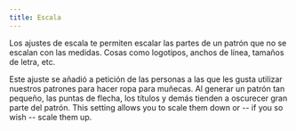```yaml
---
title: Escala
---
```


Los ajustes de escala te permiten escalar las partes de un patrón que no se escalan con las medidas. Cosas como logotipos, anchos de línea, tamaños de letra, etc.

Este ajuste se añadió a petición de las personas a las que les gusta utilizar nuestros patrones para hacer ropa para muñecas. Al generar un patrón tan pequeño, las puntas de flecha, los títulos y demás tienden a oscurecer gran parte del patrón. This setting allows you to scale them down or -- if you so wish -- scale them up.

